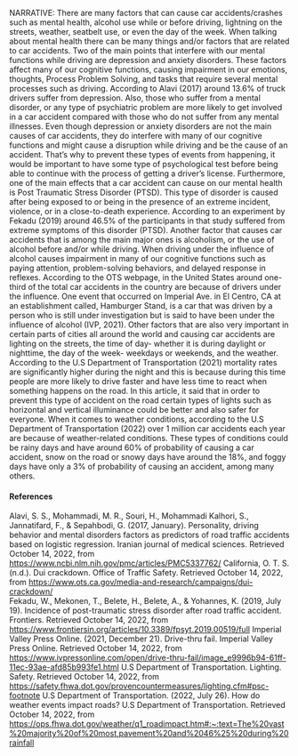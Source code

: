 NARRATIVE:
There are many factors that can cause car accidents/crashes such as mental health, alcohol use while or before driving, lightning on the streets, weather, seatbelt use, or even the day of the week. When talking about mental health there can be many things and/or factors that are related to car accidents. Two of the main points that interfere with our mental functions while driving are depression and anxiety disorders. These factors affect many of our cognitive functions, causing impairment in our emotions, thoughts, Process Problem Solving, and tasks that require several mental processes such as driving. According to Alavi (2017) around 13.6% of truck drivers suffer from depression. Also, those who suffer from a mental disorder, or any type of psychiatric problem are more likely to get involved in a car accident compared with those who do not suffer from any mental illnesses. Even though depression or anxiety disorders are not the main causes of car accidents, they do interfere with many of our cognitive functions and might cause a disruption while driving and be the cause of an accident. That’s why to prevent these types of events from happening, it would be important to have some type of psychological test before being able to continue with the process of getting a driver’s license. Furthermore, one of the main effects that a car accident can cause on our mental health is Post Traumatic Stress Disorder (PTSD). This type of disorder is caused after being exposed to or being in the presence of an extreme incident, violence, or in a close-to-death experience. According to an experiment by Fekadu (2019) around 46.5% of the participants in that study suffered from extreme symptoms of this disorder (PTSD). Another factor that causes car accidents that is among the main major ones is alcoholism, or the use of alcohol before and/or while driving. When driving under the influence of alcohol causes impairment in many of our cognitive functions such as paying attention, problem-solving behaviors, and delayed response in reflexes. According to the OTS webpage, in the United States around one-third of the total car accidents in the country are because of drivers under the influence. One event that occurred on Imperial Ave. in El Centro, CA at an establishment called, Hamburger Stand, is a car that was driven by a person who is still under investigation but is said to have been under the influence of alcohol (IVP, 2021). 
Other factors that are also very important in certain parts of cities all around the world and causing car accidents are lighting on the streets, the time of day- whether it is during daylight or nighttime, the day of the week- weekdays or weekends, and the weather. According to the U.S Department of Transportation (2021) mortality rates are significantly higher during the night and this is because during this time people are more likely to drive faster and have less time to react when something happens on the road. In this article, it said that in order to prevent this type of accident on the road certain types of lights such as horizontal and vertical illuminance could be better and also safer for everyone. When it comes to weather conditions, according to the U.S Department of Transportation (2022) over 1 million car accidents each year are because of weather-related conditions. These types of conditions could be rainy days and have around 60% of probability of causing a car accident, snow on the road or snowy days have around the 18%, and foggy days have only a 3% of probability of causing an accident, among many others. 



#### References
Alavi, S. S., Mohammadi, M. R., Souri, H., Mohammadi Kalhori, S., Jannatifard, F., & Sepahbodi, G. (2017, January). Personality, driving behavior and mental disorders factors as predictors of road traffic accidents based on logistic regression. Iranian journal of medical sciences. Retrieved October 14, 2022, from https://www.ncbi.nlm.nih.gov/pmc/articles/PMC5337762/ 
California, O. T. S. (n.d.). Dui crackdown. Office of Traffic Safety. Retrieved October 14, 2022, from https://www.ots.ca.gov/media-and-research/campaigns/dui-crackdown/  
Fekadu, W., Mekonen, T., Belete, H., Belete, A., & Yohannes, K. (2019, July 19). Incidence of post-traumatic stress disorder after road traffic accident. Frontiers. Retrieved October 14, 2022, from https://www.frontiersin.org/articles/10.3389/fpsyt.2019.00519/full 
Imperial Valley Press Online. (2021, December 21). Drive-thru fail. Imperial Valley Press Online. Retrieved October 14, 2022, from https://www.ivpressonline.com/open/drive-thru-fail/image_e9996b94-61ff-11ec-93ae-afd85b993fe1.html 
U.S Department of Transportation. Lighting. Safety. Retrieved October 14, 2022, from https://safety.fhwa.dot.gov/provencountermeasures/lighting.cfm#psc-footnote 
U.S Department of Transportation. (2022, July 26). How do weather events impact roads? U.S Department of Transportation. Retrieved October 14, 2022, from https://ops.fhwa.dot.gov/weather/q1_roadimpact.htm#:~:text=The%20vast%20majority%20of%20most,pavement%20and%2046%25%20during%20rainfall 

